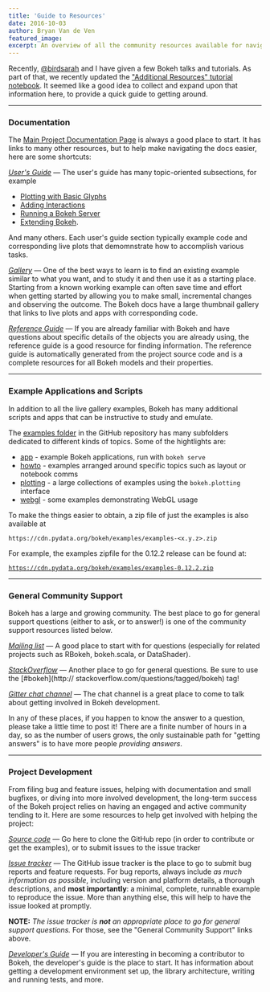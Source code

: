```yaml
---
title: 'Guide to Resources'
date: 2016-10-03
author: Bryan Van de Ven
featured_image:
excerpt: An overview of all the community resources available for navigating Bokeh questions.
---
```



Recently, [@birdsarah](https://twitter.com/birdsarah) and I have given a few Bokeh talks and tutorials. As part of that, we recently updated the ["Additional Resources" tutorial notebook](http://nbviewer.jupyter.org/github/bokeh/bokeh-notebooks/blob/master/tutorial/A1%20-%20Extra%20Resources.ipynb). It seemed like a good idea to collect and expand upon that information here, to provide a quick guide to getting around.

-----

### Documentation

The [Main Project Documentation Page](https://bokeh.pydata.org/en/latest) is always a good place to start. It has links to many other resources, but to help make navigating the docs easier, here are some shortcuts:


*[User's Guide](https://bokeh.pydata.org/en/latest/docs/user_guide.html)* &mdash; The user's guide has many topic-oriented subsections, for example
 - [Plotting with Basic Glyphs](https://bokeh.pydata.org/en/latest/docs/user_guide/plotting.html)
 - [Adding Interactions](https://bokeh.pydata.org/en/latest/docs/user_guide/interaction.html)
 - [Running a Bokeh Server](https://bokeh.pydata.org/en/latest/docs/user_guide/server.html)
 - [Extending Bokeh](https://bokeh.pydata.org/en/latest/docs/user_guide/extensions.html).

And many others. Each user's guide section typically example code and corresponding live plots that demomnstrate how to accomplish various tasks.


*[Gallery](https://bokeh.pydata.org/en/latest/docs/gallery.html)* &mdash; One of the best ways to learn is to find an existing example similar to what you want, and to study it and then use it as a starting place. Starting from a known working example can often save time and effort when getting started by allowing you to make small, incremental changes and observing the outcome. The Bokeh docs have a large thumbnail gallery that links to live plots and apps with corresponding code.


*[Reference Guide](https://bokeh.pydata.org/en/latest/docs/reference.html)* &mdash; If you are already familiar with Bokeh and have questions about specific details of the objects you are already using, the reference guide is a good resource for finding information. The reference guide is automatically generated from the project source code and is a complete resources for all Bokeh models and their properties.

-----

### Example Applications and Scripts

In addition to all the live gallery examples, Bokeh has many additional scripts and apps that can be instructive to study and emulate.

The [examples folder](https://github.com/bokeh/bokeh/tree/master/examples/) in the GitHub repository has many subfolders dedicated to different kinds of topics. Some of the hightlights are:

 - [app](https://github.com/bokeh/bokeh/tree/master/examples/app) - example Bokeh applications, run with `bokeh serve`
 - [howto](https://github.com/bokeh/bokeh/tree/master/examples/howto) - examples arranged around specific topics such as layout or notebook comms
 - [plotting](https://github.com/bokeh/bokeh/tree/master/examples/plotting) - a large collections of examples using the `bokeh.plotting` interface
 - [webgl](https://github.com/bokeh/bokeh/tree/master/examples/webgl) - some examples demonstrating WebGL usage

To make the things easier to obtain, a zip file of just the examples is also available at

`https://cdn.pydata.org/bokeh/examples/examples-<x.y.z>.zip`

For example, the examples zipfile for the 0.12.2 release can be found at:

[`https://cdn.pydata.org/bokeh/examples/examples-0.12.2.zip`](https://cdn.pydata.org/bokeh/examples/examples-0.12.2.zip)

-----

### General Community Support

Bokeh has a large and growing community. The best place to go for general support questions (either to ask, or to answer!) is one of the community support resources listed below.

*[Mailing list](https://groups.google.com/a/anaconda.com/forum/#!forum/bokeh)* &mdash; A good place to start with for questions (especially for related projects such as RBokeh, bokeh.scala, or DataShader).

*[StackOverflow](http://stackoverflow.com/questions/tagged/bokeh)* &mdash; Another place to go for general questions. Be sure to use the [#bokeh](http://  stackoverflow.com/questions/tagged/bokeh) tag!

*[Gitter chat channel](https://gitter.im/bokeh/bokeh)* &mdash; The chat channel is a great place to come to talk about getting involved in Bokeh   development.

In any of these places, if you happen to know the answer to a question, please take a little time to post it! There are a finite number of hours in a day, so as the number of users grows, the only sustainable path for "getting answers" is to have more people *providing answers*.

-----

### Project Development

From filing bug and feature issues, helping with documentation and small bugfixes, or diving into more involved development, the long-term success of the Bokeh project relies on having an engaged and active community tending to it. Here are some resources to help get involved with helping the project:

*[Source code](https://github.com/bokeh/bokeh)* &mdash; Go here to clone the GitHub repo (in order to contribute or get the examples), or to submit issues to the issue tracker

*[Issue tracker](https://github.com/bokeh/bokeh/issues)* &mdash; The GitHub issue tracker is the place to go to submit bug reports and feature requests. For bug reports, always include *as much information as possible*, including version and platform details, a thorough descriptions, and **most importantly**: a minimal, complete, runnable example to reproduce the issue. More than anything else, this will help to have the issue looked at promptly.

**NOTE:** *The issue tracker is **not** an appropriate place to go for general support questions.* For those, see the "General Community Support" links above.

*[Developer's Guide](https://bokeh.pydata.org/en/latest/docs/dev_guide.html)* &mdash; If you are interesting in becoming a contributor to Bokeh, the developer's guide is the place to start. It has information about getting a development environment set up, the library architecture, writing and running tests, and more.
